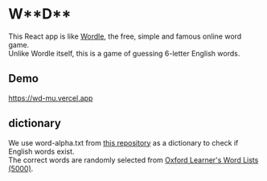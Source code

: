 # W\*\*D\*\*

This React app is like [Wordle](https://www.nytimes.com/games/wordle/index.html), the free, simple and famous online word game.\
Unlike Wordle itself, this is a game of guessing 6-letter English words.

## Demo

https://wd-mu.vercel.app

## dictionary

We use word-alpha.txt from [this repository](https://github.com/dwyl/english-words) as a dictionary to check if English words exist.\
The correct words are randomly selected from [Oxford Learner's Word Lists (5000)](https://www.oxfordlearnersdictionaries.com/wordlists/).
